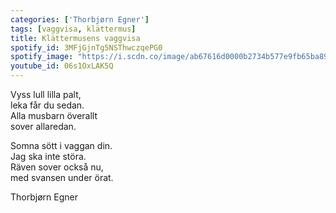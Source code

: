 ```yaml
---
categories: ['Thorbjørn Egner']
tags: [vaggvisa, klättermus]
title: Klättermusens vaggvisa
spotify_id: 3MFjGjnTg5NSThwczqePG0
spotify_image: "https://i.scdn.co/image/ab67616d0000b2734b577e9fb65ba893513756cf"
youtube_id: 06s1OxLAK5Q
---
```



Vyss lull lilla palt,  
leka får du sedan.  
Alla musbarn överallt  
sover allaredan.
 
Somna sött i vaggan din.  
Jag ska inte störa.  
Räven sover också nu,  
med svansen under örat.


Thorbjørn Egner
